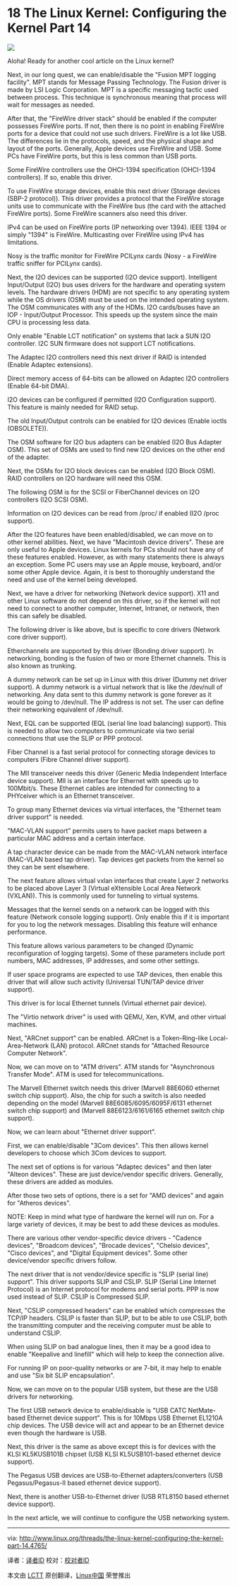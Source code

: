 18 The Linux Kernel: Configuring the Kernel Part 14
================================================================================
![](http://www.linux.org/attachments/slide-jpg.566/)

Aloha! Ready for another cool article on the Linux kernel?

Next, in our long quest, we can enable/disable the "Fusion MPT logging facility". MPT stands for Message Passing Technology. The Fusion driver is made by LSI Logic Corporation. MPT is a specific messaging tactic used between process. This technique is synchronous meaning that process will wait for messages as needed.

After that, the "FireWire driver stack" should be enabled if the computer possesses FireWire ports. If not, then there is no point in enabling FireWire ports for a device that could not use such drivers. FireWire is a lot like USB. The differences lie in the protocols, speed, and the physical shape and layout of the ports. Generally, Apple devices use FireWire and USB. Some PCs have FireWire ports, but this is less common than USB ports.

Some FireWire controllers use the OHCI-1394 specification (OHCI-1394 controllers). If so, enable this driver.

To use FireWire storage devices, enable this next driver (Storage devices (SBP-2 protocol)). This driver provides a protocol that the FireWire storage units use to communicate with the FireWire bus (the card with the attached FireWire ports). Some FireWire scanners also need this driver.

IPv4 can be used on FireWire ports (IP networking over 1394). IEEE 1394 or simply "1394" is FireWire. Multicasting over FireWire using IPv4 has limitations.

Nosy is the traffic monitor for FireWire PCILynx cards (Nosy - a FireWire traffic sniffer for PCILynx cards).

Next, the I2O devices can be supported (I2O device support). Intelligent Input/Output (I2O) bus uses drivers for the hardware and operating system levels. The hardware drivers (HDM) are not specific to any operating system while the OS drivers (OSM) must be used on the intended operating system. The OSM communicates with any of the HDMs. I2O cards/buses have an IOP - Input/Output Processor. This speeds up the system since the main CPU is processing less data.

Only enable "Enable LCT notification" on systems that lack a SUN I2O controller. I2C SUN firmware does not support LCT notifications.

The Adaptec I2O controllers need this next driver if RAID is intended (Enable Adaptec extensions).

Direct memory access of 64-bits can be allowed on Adaptec I2O controllers (Enable 64-bit DMA).

I2O devices can be configured if permitted (I2O Configuration support). This feature is mainly needed for RAID setup.

The old Input/Output controls can be enabled for I2O devices (Enable ioctls (OBSOLETE)).

The OSM software for I2O bus adapters can be enabled (I2O Bus Adapter OSM). This set of OSMs are used to find new I2O devices on the other end of the adapter.

Next, the OSMs for I2O block devices can be enabled (I2O Block OSM). RAID controllers on I2O hardware will need this OSM.

The following OSM is for the SCSI or FiberChannel devices on I2O controllers (I2O SCSI OSM).

Information on I2O devices can be read from /proc/ if enabled (I2O /proc support).

After the I2O features have been enabled/disabled, we can move on to other kernel abilities. Next, we have "Macintosh device drivers". These are only useful to Apple devices. Linux kernels for PCs should not have any of these features enabled. However, as with many statements there is always an exception. Some PC users may use an Apple mouse, keyboard, and/or some other Apple device. Again, it is best to thoroughly understand the need and use of the kernel being developed.

Next, we have a driver for networking (Network device support). X11 and other Linux software do not depend on this driver, so if the kernel will not need to connect to another computer, Internet, Intranet, or network, then this can safely be disabled.

The following driver is like above, but is specific to core drivers (Network core driver support).

Etherchannels are supported by this driver (Bonding driver support). In networking, bonding is the fusion of two or more Ethernet channels. This is also known as trunking.

A dummy network can be set up in Linux with this driver (Dummy net driver support). A dummy network is a virtual network that is like the /dev/null of networking. Any data sent to this dummy network is gone forever as it would be going to /dev/null. The IP address is not set. The user can define their networking equivalent of /dev/null.

Next, EQL can be supported (EQL (serial line load balancing) support). This is needed to allow two computers to communicate via two serial connections that use the SLIP or PPP protocol.

Fiber Channel is a fast serial protocol for connecting storage devices to computers (Fibre Channel driver support).

The MII transceiver needs this driver (Generic Media Independent Interface device support). MII is an interface for Ethernet with speeds up to 100Mbit/s. These Ethernet cables are intended for connecting to a PHYceiver which is an Ethernet transceiver.

To group many Ethernet devices via virtual interfaces, the "Ethernet team driver support" is needed.

"MAC-VLAN support" permits users to have packet maps between a particular MAC address and a certain interface.

A tap character device can be made from the MAC-VLAN network interface (MAC-VLAN based tap driver). Tap devices get packets from the kernel so they can be sent elsewhere.

The next feature allows virtual vxlan interfaces that create Layer 2 networks to be placed above Layer 3 (Virtual eXtensible Local Area Network (VXLAN)). This is commonly used for tunneling to virtual systems.

Messages that the kernel sends on a network can be logged with this feature (Network console logging support). Only enable this if it is important for you to log the network messages. Disabling this feature will enhance performance.

This feature allows various parameters to be changed (Dynamic reconfiguration of logging targets). Some of these parameters include port numbers, MAC addresses, IP addresses, and some other settings.

If user space programs are expected to use TAP devices, then enable this driver that will allow such activity (Universal TUN/TAP device driver support).

This driver is for local Ethernet tunnels (Virtual ethernet pair device).

The "Virtio network driver" is used with QEMU, Xen, KVM, and other virtual machines.

Next, "ARCnet support" can be enabled. ARCnet is a Token-Ring-like Local-Area-Network (LAN) protocol. ARCnet stands for "Attached Resource Computer Network".

Now, we can move on to "ATM drivers". ATM stands for "Asynchronous Transfer Mode". ATM is used for telecommunications.

The Marvell Ethernet switch needs this driver (Marvell 88E6060 ethernet switch chip support). Also, the chip for such a switch is also needed depending on the model (Marvell 88E6085/6095/6095F/6131 ethernet switch chip support) and (Marvell 88E6123/6161/6165 ethernet switch chip support).

Now, we can learn about "Ethernet driver support".

First, we can enable/disable "3Com devices". This then allows kernel developers to choose which 3Com devices to support.

The next set of options is for various "Adaptec devices" and then later "Alteon devices".
These are just device/vendor specific drivers. Generally, these drivers are added as modules.

After those two sets of options, there is a set for "AMD devices" and again for "Atheros devices".

NOTE: Keep in mind what type of hardware the kernel will run on. For a large variety of devices, it may be best to add these devices as modules.

There are various other vendor-specific device drivers - "Cadence devices", "Broadcom devices", "Brocade devices", "Chelsio devices", "Cisco devices", and "Digital Equipment devices". Some other device/vendor specific drivers follow.

The next driver that is not vendor/device specific is "SLIP (serial line) support". This driver supports SLIP and CSLIP. SLIP (Serial Line Internet Protocol) is an Internet protocol for modems and serial ports. PPP is now used instead of SLIP. CSLIP is Compressed SLIP.

Next, "CSLIP compressed headers" can be enabled which compresses the TCP/IP headers. CSLIP is faster than SLIP, but to be able to use CSLIP, both the transmitting computer and the receiving computer must be able to understand CSLIP.

When using SLIP on bad analogue lines, then it may be a good idea to enable "Keepalive and linefill" which will help to keep the connection alive.

For running IP on poor-quality networks or are 7-bit, it may help to enable and use "Six bit SLIP encapsulation".

Now, we can move on to the popular USB system, but these are the USB drivers for networking.

The first USB network device to enable/disable is "USB CATC NetMate-based Ethernet device support". This is for 10Mbps USB Ethernet EL1210A chip devices. The USB device will act and appear to be an Ethernet device even though the hardware is USB.

Next, this driver is the same as above except this is for devices with the KLSI KL5KUSB101B chipset (USB KLSI KL5USB101-based ethernet device support).

The Pegasus USB devices are USB-to-Ethernet adapters/converters (USB Pegasus/Pegasus-II based ethernet device support).

Next, there is another USB-to-Ethernet driver (USB RTL8150 based ethernet device support).

In the next article, we will continue to configure the USB networking system.

--------------------------------------------------------------------------------

via: http://www.linux.org/threads/the-linux-kernel-configuring-the-kernel-part-14.4765/

译者：[译者ID](https://github.com/译者ID) 校对：[校对者ID](https://github.com/校对者ID)

本文由 [LCTT](https://github.com/LCTT/TranslateProject) 原创翻译，[Linux中国](http://linux.cn/) 荣誉推出
